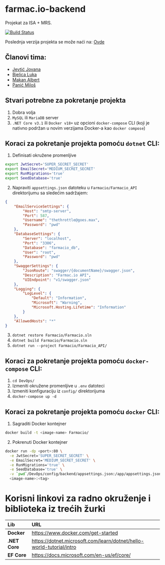 # farmac.io-backend
Projekat za ISA + MRS.

[![Build Status](https://jenkins.bjelicaluka.com/buildStatus/icon?job=farmac.io-backend)](https://jenkins.bjelicaluka.com/job/farmac.io-backend/)

Poslednja verzija projekta se može naći na: <a href="http://farmac-io.bjelicaluka.com/">Ovde</a>
## Članovi tima:
<ul>
<li><a href="https://github.com/jojev">Jevtić Jovana</a></li>
<li><a href="https://github.com/bjelicaluka">Bjelica Luka</a></li>
<li><a href="https://github.com/albertmakan">Makan	Albert</a></li>
<li><a href="https://github.com/panicmilos">Panić	Miloš</a></li>
</ul>

## Stvari potrebne za pokretanje projekta

1. Dobra volja
2. `MySQL` ili `MariaDB` server
3. `.NET Core v3.1` ili `Docker v18+` uz opcioni `docker-compose` CLI (koji je nativno podržan u novim verzijama Docker-a kao `docker compose`)

## Koraci za pokretanje projekta pomoću `dotnet` CLI:

1. Definisati okružene promenljive
```bash
export JwtSecret='SUPER_SECRET_SECRET'
export EmailSecret='MEDIUM_SECRET_SECRET'
export RunMigrations='true'
export SeedDatabase='true'
```
2. Napraviti `appsettings.json` datoteku u `Farmacio/Farmacio_API` direktorijumu sa sledećim sadržajem:
```json
{
	"EmailServiceSettings": {
		"Host": "smtp-server",
		"Port": 587,
		"Username": "thethrottle@goes.max",
		"Password": "pwd"
	},
	"DatabaseSettings": {
		"Server": "localhost",
		"Port": "3306",
		"Database": "farmacio_db",
		"User": "root",
		"Password": "pwd"
	},
	"SwaggerSettings": {
		"JsonRoute": "swagger/{documentName}/swagger.json",
		"Description": "Farmac.io API",
		"UIEndpoint": "v1/swagger.json"
	},
	"Logging": {
		"LogLevel": {
			"Default": "Information",
			"Microsoft": "Warning",
			"Microsoft.Hosting.Lifetime": "Information"
		}
	},
	"AllowedHosts": "*"
}
```
3. `dotnet restore Farmacio/Farmacio.sln`
4. `dotnet build Farmacio/Farmacio.sln`
5. `dotnet run --project Farmacio/Farmacio_API/`

## Koraci za pokretanje projekta pomoću `docker-compose` CLI:

1. `cd DevOps/`
2. Izmeniti okružene promenljive u `.env` datoteci
3. Izmeniti konfiguraciju iz `config/` direktorijuma
4. `docker-compose up -d`

## Koraci za pokretanje projekta pomoću `docker` CLI:

1. Sagraditi Docker kontejner
```bash
docker build -t <image-name> Farmacio/
```
2. Pokrenuti Docker kontejner
```bash
docker run -dp <port>:80 \
  -e JwtSecret='SUPER_SECRET_SECRET' \
  -e EmailSecret='MEDIUM_SECRET_SECRET' \
  -e RunMigrations='true' \
  -e SeedDatabase='true' \
  -v `pwd`/DevOps/config/backend/appsettings.json:/app/appsettings.json \
  <image-name>:<tag>
```

<h1>Korisni linkovi za radno okruženje i biblioteka iz trećih žurki</h1>

| Lib | URL |
| :--- | :--- |
| <b>Docker | https://www.docker.com/get-started |
| <b>.NET Core | https://dotnet.microsoft.com/learn/dotnet/hello-world-tutorial/intro |
| <b>EF Core | https://docs.microsoft.com/en-us/ef/core/ |
